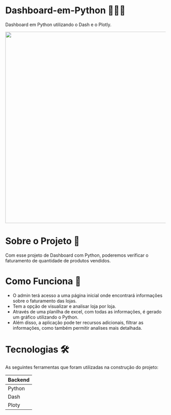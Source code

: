 # Dashboard-em-Python 👩🏻‍💻
Dashboard em Python utilizando o Dash e o Plotly.

<div>
<img src="https://github.com/user-attachments/assets/faturamentodaslojas" width="600px" />

# Sobre o Projeto 📑
Com esse projeto de Dashboard com Python, poderemos verificar o faturamento de quantidade de produtos vendidos.

# Como Funciona 🎯
<div>
  <ul>
    <li>O admin terá acesso a uma página inicial onde encontrará informações sobre o faturamento das lojas.
    <li>Tem a opção de visualizar e analisar loja por loja.
    <li>Através de uma planilha de excel, com todas as informações, é gerado um gráfico utilizando o Python. 
    <li>Além disso, a aplicação pode ter recursos adicionais, filtrar as informações, como também permitir analises mais detalhada.      
    </li>  
  </ul>
</div>

# Tecnologias 🛠️
As seguintes ferramentas que foram utilizadas na construção do projeto:
<table>
  <thead>
    <th>Backend</th>
  </thead>
  <tbody>
    <tr>
      <td>Python</td>
    </tr>
    <tr>
      <td>Dash</td>
    </tr>
    <tr>
      <td>Ploty</td>
    </tr>
  </tbody>
</table>
